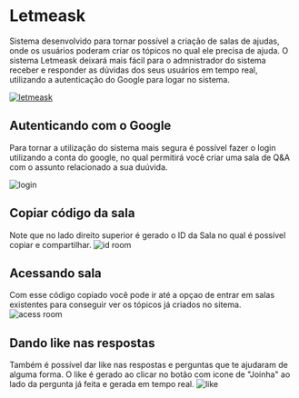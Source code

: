 # Letmeask
Sistema desenvolvido para tornar possível a criação de salas de ajudas, onde os usuários poderam criar os tópicos no qual ele precisa de ajuda. O sistema Letmeask deixará mais fácil para o admnistrador do sistema receber e responder as dúvidas dos seus usuários em tempo real, utilizando a autenticação do Google para logar no sistema.

[![letmeask](https://firebasestorage.googleapis.com/v0/b/werlen-dev.appspot.com/o/projects%2Freadmes%2Fletmeask%2Fletmeask.png?alt=media&token=ff02ff66-81be-4d91-8631-0dd0ab792226)](https://letmeask-f7948.web.app/)

## Autenticando com o Google
Para tornar a utilização do sistema mais segura é possível fazer o login utilizando a conta do google, no qual permitirá você criar uma sala de Q&A com o assunto relacionado a sua duúvida.

![login](https://firebasestorage.googleapis.com/v0/b/werlen-dev.appspot.com/o/projects%2Freadmes%2Fletmeask%2Flogin-letmeask.gif?alt=media&token=fc06b309-7a8d-4440-9372-2efe8f256811)

## Copiar código da sala
Note que no lado direito superior é gerado o ID da Sala no qual é possível copiar e compartilhar.
![id room](https://firebasestorage.googleapis.com/v0/b/werlen-dev.appspot.com/o/projects%2Freadmes%2Fletmeask%2Fcodrrom.PNG?alt=media&token=7276b6cb-0ebb-4677-9d57-e2c8389b04e8)

## Acessando sala
Com esse código copiado você pode ir até a opçao de entrar em salas existentes para conseguir ver os tópicos já criados no sitema.
![acess room](https://firebasestorage.googleapis.com/v0/b/werlen-dev.appspot.com/o/projects%2Freadmes%2Fletmeask%2Facessroom-letmeask.gif?alt=media&token=73c23e26-729d-4ac4-8c0b-89298c3dffc5)

## Dando like nas respostas
Também é possível dar like nas respostas e perguntas que te ajudaram de alguma forma. O like é gerado ao clicar no botão com icone de "Joinha" ao lado da pergunta já feita e gerada em tempo real.
![like](https://firebasestorage.googleapis.com/v0/b/werlen-dev.appspot.com/o/projects%2Freadmes%2Fletmeask%2Fbutlike.png?alt=media&token=519afd0b-8940-4e2c-8c85-ec5e19f4eceb) 
